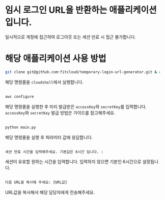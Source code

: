 # 임시 로그인 URL을 반환하는 애플리케이션 입니다.
일시적으로 계정에 접근하여 로그아웃 또는 세션 만료 시 접근 불가합니다.


# 해당 애플리케이션 사용 방법

``` bash
git clone git@github.com:fitcloud/temporary-login-url-generator.git & cd temporary-login-url-generator
```
해당 명령줄을 `cloudshell`에서 실행합니다.
<br><br>
```bash
aws configure
```
해당 명령줄을 실행한 후 미리 발급받은 `accessKey`와 `secretKey`를 입력합니다.<br>
`accessKey`와 `secretKey` 발급 방법은 가이드를 참고해주세요.
<br><br>
```bash
python main.py
```
해당 명령줄을 실행 후 파라미터 값에 응답합니다.
<br><br>
```bash
세션 만료 시간을 입력해주세요. 기본값은 6시간 입니다. : 
```
세션이 유효할 원하는 시간을 입력합니다. 입력하지 않으면 기본인 6시간으로 설정됩니다.
<br><br>
```bash
다음 URL을 복사해 주세요: {URL값}
```
URL값을 복사해서 해당 담당자에게 전송해주세요.<br>

